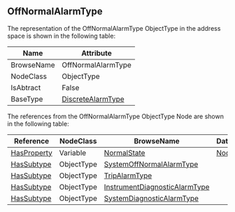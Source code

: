 <!-- objecttype -->
## OffNormalAlarmType
  
The representation of the OffNormalAlarmType ObjectType in the address space is shown in the following table:  

|Name|Attribute|
|---|---|
|BrowseName|OffNormalAlarmType|
|NodeClass|ObjectType|
|IsAbtract|False|
|BaseType|[DiscreteAlarmType](../../../Part9/ObjectTypes/DiscreteAlarmType/readme.md)|

The references from the OffNormalAlarmType ObjectType Node are shown in the following table:  

|Reference|NodeClass|BrowseName|DataType|TypeDefinition|ModellingRule|
|---|---|---|---|---|---|
|[HasProperty](../../../Part3/ReferenceTypes/HasProperty/readme.md)|Variable|[NormalState](#NormalState)|[NodeId](../../../Part3/DataTypes/NodeId/readme.md)|[PropertyType](../../Part5/VariableTypes/PropertyType/readme.md)|[Mandatory](../../Objects/Mandatory/readme.md)|
|[HasSubtype](../../../Part3/ReferenceTypes/HasSubtype/readme.md)|ObjectType|[SystemOffNormalAlarmType](#SystemOffNormalAlarmType)||||
|[HasSubtype](../../../Part3/ReferenceTypes/HasSubtype/readme.md)|ObjectType|[TripAlarmType](#TripAlarmType)||||
|[HasSubtype](../../../Part3/ReferenceTypes/HasSubtype/readme.md)|ObjectType|[InstrumentDiagnosticAlarmType](#InstrumentDiagnosticAlarmType)||||
|[HasSubtype](../../../Part3/ReferenceTypes/HasSubtype/readme.md)|ObjectType|[SystemDiagnosticAlarmType](#SystemDiagnosticAlarmType)||||


